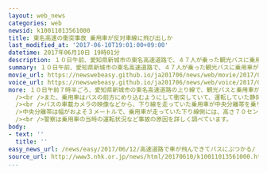```yaml
---
layout: web_news
categories: web
newsid: k10011013561000
title: 東名高速の衝突事故 乗用車が反対車線に飛び出しか
last_modified_at: '2017-06-10T19:01:00+09:00'
datetime: 2017年06月10日 19時01分
description: １０日午前、愛知県新城市の東名高速道路で、４７人が乗った観光バスに乗用車が衝突し、乗用車を運転していた６２歳の医師が死亡したほか、バスの乗客ら４５人がけがをしました。乗用車は中央分離帯を乗り越えて反対車線に飛び出しバスに衝突したということで、警察が事故の原因を調べています。
summary: １０日午前、愛知県新城市の東名高速道路で、４７人が乗った観光バスに乗用車が衝突し、乗用車を運転していた６２歳の医師が死亡したほか、バスの乗客ら４５人がけがをしました。乗用車は中央分離帯を乗り越えて反対車線に飛び出しバスに衝突したということで、警察が事故の原因を調べています。
movie_url: https://newswebeasy.github.io/ja201706/news/web/movie/2017/06/12/k10011013561000.mp4
voice_url: https://newswebeasy.github.io/ja201706/news/web/voice/2017/06/12/k10011013561000.mp3
more: １０日午前７時半ごろ、愛知県新城市の東名高速道路の上り線で、観光バスと乗用車が衝突しました。<br /><br />警察によりますと、観光バスには、さくらんぼ狩りなどのため山梨県に向かっていた乗客４４人と運転手や添乗員ら３人が乗っていました。このうち、４０代から７０代の乗客の男女６人がろっ骨などを折る大けがをしたほか、乗員３人を含む３０代から７０代の男女３９人が軽いけがをしたということです。<br
  /><br />また、乗用車はバスの前方にめり込むようにして衝突していて、運転していた静岡県浜松市の医師、伊熊正光さん（６２）が死亡しました。伊熊さんは、自分の車が修理中のため、借りていた代車を運転して、勤務する愛知県内の病院に向かっていたということです。<br
  /><br />バスの車載カメラの映像などから、下り線を走っていた乗用車が中央分離帯を乗り越え、反対の上り線に飛び出してバスに衝突したということです。<br /><br
  />中央分離帯は幅がおよそ３メートルで、乗用車が走っていた下り線側には、高さ７０センチほどの傾斜になった盛り土がありました。また、分離帯にある高さ１．５メートルほどの柵には、乗用車がぶつかったと見られる跡があったということです。<br
  /><br />警察は乗用車の当時の運転状況など事故の原因を詳しく調べています。
body:
- text: ''
  title: ''
easy_news_url: /news/easy/2017/06/12/高速道路で車が飛んできてバスにぶつかる/
source_url: http://www3.nhk.or.jp/news/html/20170610/k10011013561000.html
...
```

